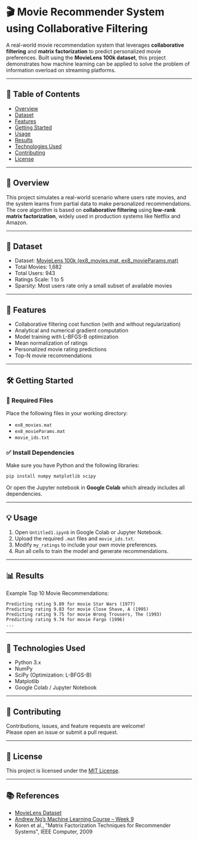 # 🎬 Movie Recommender System using Collaborative Filtering

A real-world movie recommendation system that leverages **collaborative filtering** and **matrix factorization** to predict personalized movie preferences. Built using the **MovieLens 100k dataset**, this project demonstrates how machine learning can be applied to solve the problem of information overload on streaming platforms.


---

## 📌 Table of Contents

- [Overview](#overview)
- [Dataset](#dataset)
- [Features](#features)
- [Getting Started](#getting-started)
- [Usage](#usage)
- [Results](#results)
- [Technologies Used](#technologies-used)
- [Contributing](#contributing)
- [License](#license)


---

## 📖 Overview

This project simulates a real-world scenario where users rate movies, and the system learns from partial data to make personalized recommendations. The core algorithm is based on **collaborative filtering** using **low-rank matrix factorization**, widely used in production systems like Netflix and Amazon.

---

## 🎯 Dataset

- Dataset: [MovieLens 100k (ex8_movies.mat, ex8_movieParams.mat)](https://grouplens.org/datasets/movielens/)
- Total Movies: 1,682  
- Total Users: 943  
- Ratings Scale: 1 to 5  
- Sparsity: Most users rate only a small subset of available movies

---

## 🚀 Features

- Collaborative filtering cost function (with and without regularization)
- Analytical and numerical gradient computation
- Model training with L-BFGS-B optimization
- Mean normalization of ratings
- Personalized movie rating predictions
- Top-N movie recommendations

---

## 🛠️ Getting Started


### 📁 Required Files

Place the following files in your working directory:

- `ex8_movies.mat`
- `ex8_movieParams.mat`
- `movie_ids.txt`


### ✅ Install Dependencies

Make sure you have Python and the following libraries:

```bash
pip install numpy matplotlib scipy
```

Or open the Jupyter notebook in **Google Colab** which already includes all dependencies.

---

## 💡 Usage

1. Open `Untitled1.ipynb` in Google Colab or Jupyter Notebook.
2. Upload the required `.mat` files and `movie_ids.txt`.
3. Modify `my_ratings` to include your own movie preferences.
4. Run all cells to train the model and generate recommendations.

---

## 📊 Results

Example Top 10 Movie Recommendations:

```
Predicting rating 9.89 for movie Star Wars (1977)
Predicting rating 9.83 for movie Close Shave, A (1995)
Predicting rating 9.75 for movie Wrong Trousers, The (1993)
Predicting rating 9.74 for movie Fargo (1996)
...
```
---

## 🧰 Technologies Used

- Python 3.x
- NumPy
- SciPy (Optimization: L-BFGS-B)
- Matplotlib
- Google Colab / Jupyter Notebook

---


## 🤝 Contributing

Contributions, issues, and feature requests are welcome!  
Please open an issue or submit a pull request.

---

## 📄 License

This project is licensed under the [MIT License](LICENSE).

---

## 📚 References

- [MovieLens Dataset](https://grouplens.org/datasets/movielens/)
- [Andrew Ng’s Machine Learning Course – Week 9](https://www.coursera.org/learn/machine-learning)
- Koren et al., "Matrix Factorization Techniques for Recommender Systems", IEEE Computer, 2009
